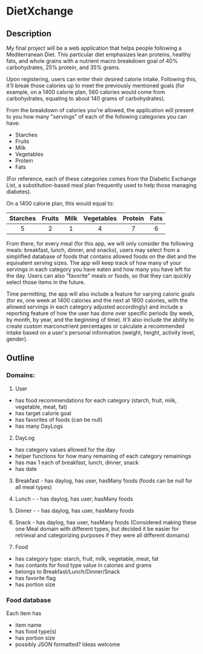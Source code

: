 # DietXchange

## Description

My final project will be a web application that helps people following a Mediterranean Diet. This particular diet emphasizes lean proteins, healthy fats, and whole grains with a nutrient macro breakdown goal of 40% carbohydrates, 25% protein, and 35% grams.

Upon registering, users can enter their desired calorie intake. Following this, it'll break those calories up to meet the previously mentioned goals (for example, on a 1400 calorie plan, 560 calories would come from carbohydrates, equating to about 140 grams of carbohydrates).

From the breakdown of calories you're allowed, the application will present to you how many "servings" of each of the following categories you can have:

+ Starches
+ Fruits
+ Milk 
+ Vegetables
+ Protein
+ Fats

(For reference, each of these categories comes from the Diabetic Exchange List, a substitution-based meal plan frequently used to help those managing diabetes).

On a 1400 calorie plan, this would equal to:

Starches | Fruits | Milk | Vegetables | Protein | Fats
:---: | :---: | :---: | :---: | :---: | :---:
5 | 2 | 1 | 4 | 7 | 6

From there, for every meal (for this app, we will only consider the following meals: breakfast, lunch, dinner, and snacks), users may select from a simplified database of foods that contains allowed foods on the diet and the equivalent serving sizes. The app will keep track of how many of your servings in each category you have eaten and how many you have left for the day. Users can also "favorite" meals or foods, so that they can quickly select those items in the future.

Time permitting, the app will also include a feature for varying caloric goals (for ex, one week at 1400 calories and the next at 1800 calories, with the allowed servings in each category adjusted accordingly) and include a reporting feature of how the user has done over specific periods (by week, by month, by year, and the beginning of time). It'll also include the ability to create custom marconutrient percentages or calculate a recommended intake based on a user's personal information (weight, height, activity level, gender).

## Outline

### Domains:

1. User 
- has food recommendations for each category (starch, fruit, milk, vegetable, meat, fat)
- has target calorie goal
- has favorites of foods (can be null)
- has many DayLogs

2. DayLog 
- has category values allowed for the day
- helper functions for how many remaining of each category remainings
- has max 1 each of breakfast, lunch, dinner, snack
- has date

3. Breakfast - has daylog, has user, hasMany foods (foods can be null for all meal types)
4. Lunch - - has daylog, has user, hasMany foods
5. Dinner - - has daylog, has user, hasMany foods
6. Snack - has daylog, has user, hasMany foods
(Considered making these one Meal domain with different types, but decided it be easier for retrieval and categorizing purposes if they were all different domains)

7. Food
- has category type: starch, fruit, milk, vegetable, meat, fat
- has contants for food type value in calories and grams
- belongs to Breakfast/Lunch/Dinner/Snack
- has favorite flag
- has portion size

### Food database
Each item has 
- item name
- has food type(s)
- has portion size
- possibly JSON formatted? Ideas welcome
